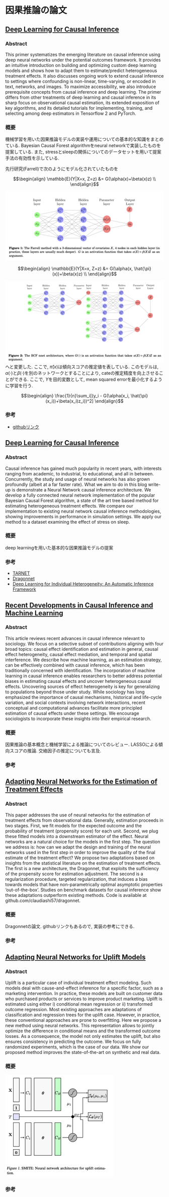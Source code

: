 # 因果推論の論文

## [Deep Learning for Causal Inference](https://arxiv.org/abs/2405.03130)

### Abstract

This primer systematizes the emerging literature on causal inference using deep neural networks under the potential outcomes framework. It provides an intuitive introduction on building and optimizing custom deep learning models and shows how to adapt them to estimate/predict heterogeneous treatment effects. It also discusses ongoing work to extend causal inference to settings where confounding is non-linear, time-varying, or encoded in text, networks, and images. To maximize accessibility, we also introduce prerequisite concepts from causal inference and deep learning. The primer differs from other treatments of deep learning and causal inference in its sharp focus on observational causal estimation, its extended exposition of key algorithms, and its detailed tutorials for implementing, training, and selecting among deep estimators in Tensorflow 2 and PyTorch.

### 概要

機械学習を用いた因果推論モデルの実装や運用についての基本的な知識をまとめている.  Bayesian Causal Forest algorithmをneural networkで実装したものを提案している. また, stressとsleepの関係についてのデータセットを用いて提案手法の有効性を示している.

先行研究(Farrell)で次のようにモデル化されていたものを

```math
\begin{align}
\mathbb{E}(Y|X=x, Z=z) &= G(\alpha(x)+\beta(x)z) \\
\end{align}
```

![先行研究(Farrell)で実装されたモデル](image/farrell_shared_network.png)

```math
\begin{align}
\mathbb{E}(Y|X=x, Z=z) &= G(\alpha(x, \hat{\pi}(x))+\beta(x)z) \\
\end{align}
```

![BCF nnet architecture](image/bcf_nnet_architecture.png)
へと変更した. ここで, $\hat{\pi}(x)$は傾向スコアの推定値を表している. このモデルは, $\alpha(\cdot)$と$\beta(\cdot)$を別のネットワークとすることにより, cateの推定精度を向上させることができる.
ここで, $Y$を目的変数として, mean squared errorを最小化するように学習を行う.
```math
\begin{align}
\frac{1}{n}\sum_i[(y_i - G(\alpha(x_i, \hat{\pi}(x_i))+\beta(x_i)z_i))^2]
\end{align}
```

### 参考

- [githubリンク](https://github.com/kochbj/Deep-Learning-for-Causal-Inference?tab=readme-ov-file)

## [Deep Learning for Causal Inference](https://arxiv.org/pdf/2405.03130)

### Abstract

Causal inference has gained much popularity in recent years, with interests ranging from academic, to industrial, to educational, and all in between. Concurrently, the study and usage of neural networks has also grown profoundly (albeit at a far faster rate). What we aim to do in this blog write-up is demonstrate a Neural Network causal inference architecture. We develop a fully connected neural network implementation of the popular Bayesian Causal Forest algorithm, a state of the art tree based method for estimating heterogeneous treatment effects. We compare our implementation to existing neural network causal inference methodologies, showing improvements in performance in simulation settings. We apply our method to a dataset examining the effect of stress on sleep.

### 概要

deep learningを用いた基本的な因果推論モデルの提案

### 参考

- [TARNET](https://arxiv.org/pdf/1606.03976)
- [Dragonnet](https://arxiv.org/abs/1906.02120)
- [Deep Learning for Individual Heterogeneity: An Automatic Inference Framework](https://arxiv.org/pdf/2010.14694)

## [Recent Developments in Causal Inference and Machine Learning](https://www.annualreviews.org/docserver/fulltext/soc/49/1/annurev-soc-030420-015345.pdf?expires=1735489036&id=id&accname=guest&checksum=6A06D2C37649D9C469B2FA146A603FCA)

### Abstract

This article reviews recent advances in causal inference relevant to sociology. We focus on a selective subset of contributions aligning with four broad topics: causal effect identification and estimation in general, causal effect heterogeneity, causal effect mediation, and temporal and spatial interference. We describe how machine learning, as an estimation strategy, can be effectively combined with causal inference, which has been traditionally concerned with identification. The incorporation of machine learning in causal inference enables researchers to better address potential biases in estimating causal effects and uncover heterogeneous causal effects. Uncovering sources of effect heterogeneity is key for generalizing to populations beyond those under study. While sociology has long emphasized the importance of causal mechanisms, historical and life-cycle variation, and social contexts involving network interactions, recent conceptual and computational advances facilitate more principled estimation of causal effects under these settings. We encourage sociologists to incorporate these insights into their empirical research.

### 概要

因果推論の基本概念と機械学習による推論についてのレビュー. LASSOによる傾向スコアの推論. 交絡因子の推定についても言及.

### 参考

## [Adapting Neural Networks for the Estimation of Treatment Effects](https://arxiv.org/abs/1906.02120)

### Abstract

This paper addresses the use of neural networks for the estimation of treatment effects from observational data. Generally, estimation proceeds in two stages. First, we fit models for the expected outcome and the probability of treatment (propensity score) for each unit. Second, we plug these fitted models into a downstream estimator of the effect. Neural networks are a natural choice for the models in the first step. The question we address is: how can we adapt the design and training of the neural networks used in the first step in order to improve the quality of the final estimate of the treatment effect? We propose two adaptations based on insights from the statistical literature on the estimation of treatment effects. The first is a new architecture, the Dragonnet, that exploits the sufficiency of the propensity score for estimation adjustment. The second is a regularization procedure, targeted regularization, that induces a bias towards models that have non-parametrically optimal asymptotic properties ‘out-of-the-box’. Studies on benchmark datasets for causal inference show these adaptations outperform existing methods. Code is available at github.com/claudiashi57/dragonnet.

### 概要

Dragonnetの論文. githubリンクもあるので, 実装の参考にできる.

### 参考

## [Adapting Neural Networks for Uplift Models](https://arxiv.org/abs/2011.00041)

### Abstract

Uplift is a particular case of individual treatment effect modeling. Such models deal with cause-and-effect inference for a specific factor, such as a marketing intervention. In practice, these models are built on customer data who purchased products or services to improve product marketing. Uplift is estimated using either i) conditional mean regression or ii) transformed outcome regression. Most existing approaches are adaptations of classification and regression trees for the uplift case. However, in practice, these conventional approaches are prone to overfitting. Here we propose a new method using neural networks. This representation allows to jointly optimize the difference in conditional means and the transformed outcome losses. As a consequence, the model not only estimates the uplift, but also ensures consistency in predicting the outcome. We focus on fully randomized experiments, which is the case of our data. We show our proposed method improves the state-of-the-art on synthetic and real data.

### 概要

![SMITEのneural network architecture](image/smite.png)

### 参考
